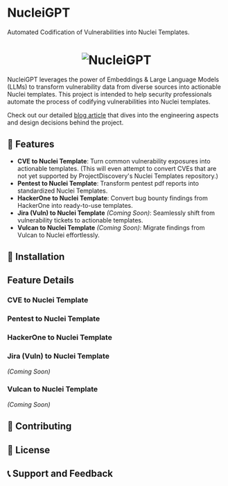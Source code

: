 NucleiGPT
=========
Automated Codification of Vulnerabilities into Nuclei Templates.

<h1 align="center">
	<img src="https://github.com/aleks-security/NucleiGPT/blob/master/img/nucleiGPT-banner.png?raw=true" alt="NucleiGPT"/>
	<br>
</h1>

NucleiGPT leverages the power of Embeddings & Large Language Models (LLMs) to transform vulnerability data from diverse sources into actionable Nuclei templates. This project is intended to help security professionals automate the process of codifying vulnerabilities into Nuclei templates.

Check out our detailed [blog article](https://www.asec.io/blog/nucleiGPT-automated-vulnerability-codification) that dives into the engineering aspects and design decisions behind the project.


## 🌟 Features

- **CVE to Nuclei Template**: Turn common vulnerability exposures into actionable templates. (This will even attempt to convert CVEs that are not yet supported by ProjectDiscovery's Nuclei Templates repository.)
- **Pentest to Nuclei Template**: Transform pentest pdf reports into standardized Nuclei Templates.
- **HackerOne to Nuclei Template**: Convert bug bounty findings from HackerOne into ready-to-use templates.
- **Jira (Vuln) to Nuclei Template** *(Coming Soon)*: Seamlessly shift from vulnerability tickets to actionable templates.
- **Vulcan to Nuclei Template** *(Coming Soon)*: Migrate findings from Vulcan to Nuclei effortlessly.

## 🔧 Installation

## Feature Details

### CVE to Nuclei Template


### Pentest to Nuclei Template


### HackerOne to Nuclei Template


### Jira (Vuln) to Nuclei Template
*(Coming Soon)*  


### Vulcan to Nuclei Template
*(Coming Soon)*  

## 🤝 Contributing


## 📜 License


## 📞 Support and Feedback


